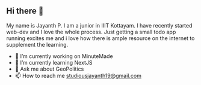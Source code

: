 ## Hi there 👋

My name is Jayanth P. I am a junior in IIIT Kottayam. I have recently started web-dev and I love the whole process. Just getting a small todo app running excites me and i love how there is ample resource on the internet to supplement the learning.

- 🔭 I’m currently working on MinuteMade
- 🌱 I’m currently learning NextJS
- 💬 Ask me about GeoPolitics
- 📫 How to reach me studiousjayanth19@gmail.com
